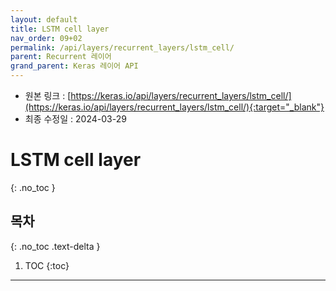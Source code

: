 ```yaml
---
layout: default
title: LSTM cell layer
nav_order: 09+02
permalink: /api/layers/recurrent_layers/lstm_cell/
parent: Recurrent 레이어
grand_parent: Keras 레이어 API
---
```


* 원본 링크 : [https://keras.io/api/layers/recurrent_layers/lstm_cell/](https://keras.io/api/layers/recurrent_layers/lstm_cell/){:target="_blank"}
* 최종 수정일 : 2024-03-29

# LSTM cell layer
{: .no_toc }

## 목차
{: .no_toc .text-delta }

1. TOC
{:toc}

---
